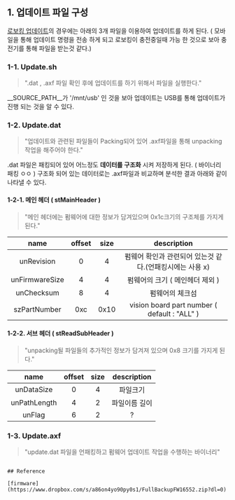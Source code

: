 ## 1. 업데이트 파일 구성

[로보킹 업데이트](https://www.lgservice.co.kr/mobile/simple/selectSimpleSearchDetail.do?itemId=1434517084839&gubun=SCS&type=keyword)의 경우에는 아래의 3개 파일을 이용하여 업데이트를 하게 된다.
( 모바일을 통해 업데이트 명령을 전송 하게 되고 로보킹이 충전중일때 가능 한 것으로 보아 충전기를 통해 파일을 받는것 같다.)

### 1-1. Update.sh

> ".dat , .axf 파일 확인 후에 업데이트를 하기 위해서 파일을 실행한다."

__SOURCE_PATH__가 '/mnt/usb' 인 것을 보아 업데이트는 USB를 통해 업데이트가 진행 되는 것을 알 수 있다.

### 1-2. Update.dat

> "업데이트와 관련된 파일들이 Packing되어 있어 .axf파일을 통해 unpacking 작업을 해주어야 한다."

.dat 파일은 패킹되어 있어 어느정도 __데이터를 구조화__ 시켜 저장하게 된다. ( 바이너리 패킹 ㅇㅇ )
구조화 되어 있는 데이터로는 .axf파일과 비교하며 분석한 결과 아래와 같이 나타낼 수 있다.

#### 1-2-1. 메인 헤더 ( stMainHeader )

> "메인 헤더에는 펌웨어에 대한 정보가 담겨있으며 0x1c크기의 구조체를 가지게 된다."

|name|offset|size|description|
|:---:|:---:|:---:|:---:|
|unRevision|0|4|펌웨어 확인과 관련되어 있는것 같다.(언패킹시에는 사용 x)|
|unFirmwareSize|4|4|펌웨어의 크기 ( 메인헤더 제외 )|
|unChecksum|8|4|펌웨어의 체크섬|
|szPartNumber|0xc|0x10|vision board part number ( default : "ALL" )|


#### 1-2-2. 서브 헤더 ( stReadSubHeader )

> "unpacking될 파일들의 추가적인 정보가 담겨져 있으며 0x8 크기를 가지게 된다."

|name|offset|size|description|
|:---:|:---:|:---:|:---:|
|unDataSize|0|4|파일크기|
|unPathLength|4|2|파일이름 길이|
|unFlag|6|2|?|

### 1-3. Update.axf

> "update.dat 파일을 언패킹하고 펌웨어 업데이트 작업을 수행하는 바이너리"

~~~

## Reference

[firmware](https://www.dropbox.com/s/a86on4yo90py0s1/FullBackupFW16552.zip?dl=0)

